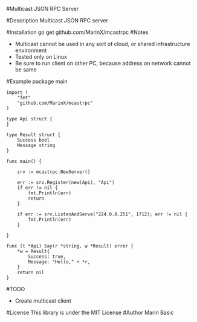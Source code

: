 #Multicast JSON RPC Server

#Description
Multicast JSON RPC server

#Installation
    go get github.com/MarinX/mcastrpc
#Notes
* Multicast cannot be used in any sort of cloud, or shared infrastructure environment
* Tested only on Linux
* Be sure to run client on other PC, because address on network cannot be same


#Example
    package main

    import (
	    "fmt"
	    "github.com/MarinX/mcastrpc"
    )

    type Api struct {
    }

    type Result struct {
	    Success bool
	    Message string
    }

    func main() {

	    srv := mcastrpc.NewServer()

	    err := srv.Register(new(Api), "Api")
	    if err != nil {
		    fmt.Println(err)
		    return
	    }

        if err := srv.ListenAndServe("224.0.0.251", 1712); err != nil {
		    fmt.Println(err)
	    }

    }

    func (t *Api) Say(r *string, w *Result) error {
	    *w = Result{
		    Success: true,
		    Message: "Hello," + *r,
	    }
	    return nil
    }

#TODO
* Create multicast client


#License
This library is under the MIT License
#Author
Marin Basic 